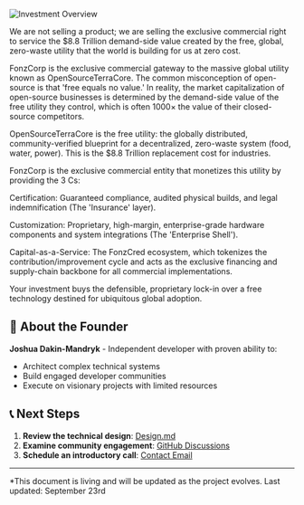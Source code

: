 ![Investment Overview](https://raw.githubusercontent.com/JDM95aus/Self-sustaining-solar-food-synthesiser-/main/Images/Screenshot_20250922_043347_Chrome.jpg)


We are not selling a product; we are selling the exclusive commercial right to service the $8.8 Trillion demand-side value created by the free, global, zero-waste utility that the world is building for us at zero cost.


FonzCorp is the exclusive commercial gateway to the massive global utility known as OpenSourceTerraCore. The common misconception of open-source is that 'free equals no value.' In reality, the market capitalization of open-source businesses is determined by the demand-side value of the free utility they control, which is often 1000× the value of their closed-source competitors.

OpenSourceTerraCore is the free utility: the globally distributed, community-verified blueprint for a decentralized, zero-waste system (food, water, power). This is the $8.8 Trillion replacement cost for industries.

FonzCorp is the exclusive commercial entity that monetizes this utility by providing the 3 Cs:

Certification: Guaranteed compliance, audited physical builds, and legal indemnification (The 'Insurance' layer).

Customization: Proprietary, high-margin, enterprise-grade hardware components and system integrations (The 'Enterprise Shell').

Capital-as-a-Service: The FonzCred ecosystem, which tokenizes the contribution/improvement cycle and acts as the exclusive financing and supply-chain backbone for all commercial implementations.

Your investment buys the defensible, proprietary lock-in over a free technology destined for ubiquitous global adoption.

## 👤 About the Founder
**Joshua Dakin-Mandryk** - Independent developer with proven ability to:
- Architect complex technical systems
- Build engaged developer communities  
- Execute on visionary projects with limited resources

## 📞 Next Steps
1. **Review the technical design**: [Design.md](./Design.md)
2. **Examine community engagement**: [GitHub Discussions](link)
3. **Schedule an introductory call**: [Contact Email](mailto:your-email@domain.com)

---

*This document is living and will be updated as the project evolves. Last updated: September 23rd
